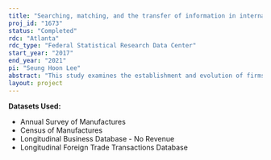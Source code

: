 ```yaml
---
title: "Searching, matching, and the transfer of information in international trade relationships"
proj_id: "1673"
status: "Completed"
rdc: "Atlanta"
rdc_type: "Federal Statistical Research Data Center"
start_year: "2017"
end_year: "2021"
pi: "Seung Hoon Lee"
abstract: "This study examines the establishment and evolution of firms’ international trading relationships at the transaction level using a novel “two-sided” firm trade transactions dataset which, for the period 1992 through 2011, links U.S. importers from the Census Bureau’s Longitudinal Firm Trade Transactions Database to exporters from Korean firm-level data provided by a Korean credit agency. This research exploits the unique ownership structure of Korean firms, the majority of which operate under the control of a business group. Specifically, this study tests for evidence of export spillovers for firms within the same ownership structure and estimates the degree of information transfer. The researchers hypothesize that firms with more information about a foreign market face lower costs in building new trade relationships abroad. Thus, with the transfer of information and market-specific knowledge, firms should benefit from being in business groups where member companies have more trade relationships. Furthermore, this impact may be even stronger if a Korean company has a foreign affiliate in the United States. The project also examines whether the sharing of information was helpful during the recent global financial crisis in avoiding the loss of exports at the intensive margin and the loss of trading relationships at the extensive margin."
layout: project
---
```


**Datasets Used:**

  - Annual Survey of Manufactures 
  - Census of Manufactures 
  - Longitudinal Business Database - No Revenue 
  - Longitudinal Foreign Trade Transactions Database 

